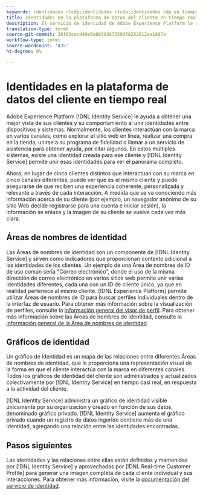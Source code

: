 ```yaml
---
keywords: identidades rtcdp;identidades rtcdp;identidades cdp en tiempo real
title: Identidades en la plataforma de datos del cliente en tiempo real
description: El servicio de identidad de Adobe Experience Platform le ayuda a obtener una mejor vista de sus clientes y su comportamiento al unir identidades entre dispositivos y sistemas.
translation-type: tm+mt
source-git-commit: 36f63cecd49e6a6b39367359d50252612ea16d7a
workflow-type: tm+mt
source-wordcount: '435'
ht-degree: 0%

---
```



# Identidades en la plataforma de datos del cliente en tiempo real

Adobe Experience Platform [!DNL Identity Service] le ayuda a obtener una mejor vista de sus clientes y su comportamiento al unir identidades entre dispositivos y sistemas. Normalmente, los clientes interactúan con la marca en varios canales, como explorar el sitio web en línea, realizar una compra en la tienda, unirse a su programa de fidelidad o llamar a un servicio de asistencia para obtener ayuda, por citar algunos. En estos múltiples sistemas, existe una identidad creada para ese cliente y [!DNL Identity Service] permite unir esas identidades para ver el panorama completo.

Ahora, en lugar de cinco clientes distintos que interactúan con su marca en cinco canales diferentes, puede ver que es el mismo cliente y puede asegurarse de que reciben una experiencia coherente, personalizada y relevante a través de cada interacción. A medida que se va conociendo más información acerca de su cliente (por ejemplo, un navegador anónimo de su sitio Web decide registrarse para una cuenta e iniciar sesión), la información se enlaza y la imagen de su cliente se vuelve cada vez más clara.

## Áreas de nombres de identidad

Las Áreas de nombres de identidad son un componente de [!DNL Identity Service] y sirven como indicadores que proporcionan contexto adicional a las identidades de los clientes. Un ejemplo de una Área de nombres de ID de uso común sería &quot;Correo electrónico&quot;, donde el uso de la misma dirección de correo electrónico en varios sitios web permite unir varias identidades diferentes, cada una con un ID de cliente único, ya que en realidad pertenece al mismo cliente. [!DNL Experience Platform] permite utilizar Áreas de nombres de ID para buscar perfiles individuales dentro de la interfaz de usuario. Para obtener más información sobre la visualización de perfiles, consulte la [información general del visor de perfil](/help/rtcdp/profile/profile-viewer.md). Para obtener más información sobre las Áreas de nombres de identidad, consulte la [información general de la Área de nombres de identidad](../../identity-service/namespaces.md).

## Gráficos de identidad

Un gráfico de identidad es un mapa de las relaciones entre diferentes Áreas de nombres de identidad, que le proporciona una representación visual de la forma en que el cliente interactúa con la marca en diferentes canales. Todos los gráficos de identidad del cliente son administrados y actualizados colectivamente por [!DNL Identity Service] en tiempo casi real, en respuesta a la actividad del cliente.

[!DNL Identity Service] administra un gráfico de identidad visible únicamente por su organización y creado en función de sus datos, denominado gráfico privado. [!DNL Identity Service] aumenta el gráfico privado cuando un registro de datos ingerido contiene más de una identidad, agregando una relación entre las identidades encontradas.

## Pasos siguientes

Las identidades y las relaciones entre ellas están definidas y mantenidas por [!DNL Identity Service] y aprovechadas por [!DNL Real-time Customer Profile] para generar una imagen completa de cada cliente individual y sus interacciones. Para obtener más información, visite la [documentación del servicio de identidad](../../identity-service/home.md).